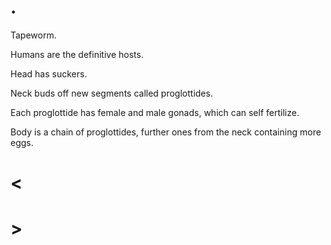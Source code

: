 # .

Tapeworm.

Humans are the definitive hosts.

Head has suckers.

Neck buds off new segments called proglottides.

Each proglottide has female and male gonads, which can self fertilize.

Body is a chain of proglottides, further ones from the neck containing more eggs.

# <

# >
